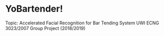 # YoBartender! 
Topic: Accelerated Facial Recognition for Bar Tending System
UWI ECNG 3023/2007 Group Project (2018/2019)
